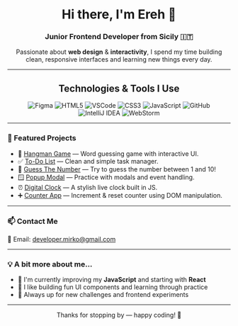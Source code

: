 <h1 align="center">Hi there, I'm Ereh 👋</h1>
<h3 align="center">Junior Frontend Developer from Sicily 🇮🇹</h3>

<p align="center">
  Passionate about <strong>web design</strong> & <strong>interactivity</strong>, I spend my time building clean, responsive interfaces and learning new things every day.
</p>

---

<h2 align="center">Technologies & Tools I Use</h2>

<p align="center">
<img src="https://img.shields.io/badge/Figma-F24E1E?style=for-the-badge&logo=figma&logoColor=fff" alt="Figma"/>
<img src="https://img.shields.io/badge/HTML5-E34F26?style=for-the-badge&logo=html5&logoColor=fff" alt="HTML5"/>
<img src="https://img.shields.io/badge/VSCode-007ACC?style=for-the-badge&logo=visual-studio-code&logoColor=fff" alt="VSCode"/>
<img src="https://img.shields.io/badge/CSS3-1572B6?style=for-the-badge&logo=css3&logoColor=fff" alt="CSS3"/>
<img src="https://img.shields.io/badge/JavaScript-F7DF1E?style=for-the-badge&logo=javascript&logoColor=000" alt="JavaScript"/>
<img src="https://img.shields.io/badge/GitHub-181717?style=for-the-badge&logo=github&logoColor=fff" alt="GitHub"/>
<img src="https://img.shields.io/badge/IntelliJ%20IDEA-000000?style=for-the-badge&logo=intellij-idea&logoColor=white" alt="IntelliJ IDEA"/>
<img src="https://img.shields.io/badge/WebStorm-000?style=for-the-badge&logo=WebStorm&logoColor=white" alt="WebStorm"/>
</p>

---

### 📂 Featured Projects

- 🎯 [Hangman Game](https://github.com/ErehTheDev/Hangman-Game-Project) — Word guessing game with interactive UI.
- ✅ [To-Do List](https://github.com/ErehTheDev/To-Do-List) — Clean and simple task manager.
- 🔢 [Guess The Number](https://github.com/ErehTheDev/Guess-the-Number-Game) — Try to guess the number between 1 and 10!
- 🪟 [Popup Modal](https://github.com/ErehTheDev/Popup-Modal) — Practice with modals and event handling.
- ⏰ [Digital Clock](https://github.com/ErehTheDev/Digital-Clock) — A stylish live clock built in JS.
- ➕ [Counter App](https://github.com/ErehTheDev/Simple-Counter) — Increment & reset counter using DOM manipulation.

---

### 📫 Contact Me

<p>
  📧 Email: <a href="mailto:developer.mirko@gmail.com">developer.mirko@gmail.com</a>
</p>

---

### 💡 A bit more about me...

- 🌱 I'm currently improving my **JavaScript** and starting with **React**
- 🔨 I like building fun UI components and learning through practice
- 🎯 Always up for new challenges and frontend experiments

---

<p align="center">Thanks for stopping by — happy coding! 🚀</p>
